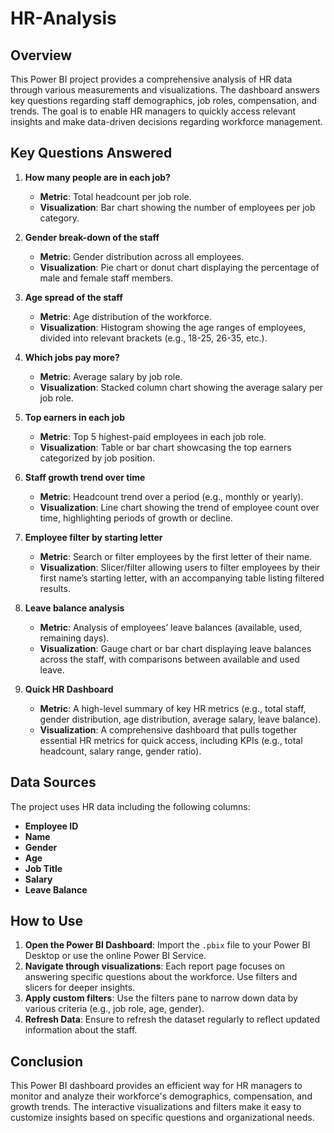 # HR-Analysis

## Overview
This Power BI project provides a comprehensive analysis of HR data through various measurements and visualizations. The dashboard answers key questions regarding staff demographics, job roles, compensation, and trends. The goal is to enable HR managers to quickly access relevant insights and make data-driven decisions regarding workforce management.

## Key Questions Answered
1. **How many people are in each job?**
   - **Metric**: Total headcount per job role.
   - **Visualization**: Bar chart showing the number of employees per job category.
   
2. **Gender break-down of the staff**
   - **Metric**: Gender distribution across all employees.
   - **Visualization**: Pie chart or donut chart displaying the percentage of male and female staff members.
   
3. **Age spread of the staff**
   - **Metric**: Age distribution of the workforce.
   - **Visualization**: Histogram showing the age ranges of employees, divided into relevant brackets (e.g., 18-25, 26-35, etc.).
   
4. **Which jobs pay more?**
   - **Metric**: Average salary by job role.
   - **Visualization**: Stacked column chart showing the average salary per job role.

5. **Top earners in each job**
   - **Metric**: Top 5 highest-paid employees in each job role.
   - **Visualization**: Table or bar chart showcasing the top earners categorized by job position.

6. **Staff growth trend over time**
   - **Metric**: Headcount trend over a period (e.g., monthly or yearly).
   - **Visualization**: Line chart showing the trend of employee count over time, highlighting periods of growth or decline.
   
7. **Employee filter by starting letter**
   - **Metric**: Search or filter employees by the first letter of their name.
   - **Visualization**: Slicer/filter allowing users to filter employees by their first name’s starting letter, with an accompanying table listing filtered results.
   
8. **Leave balance analysis**
   - **Metric**: Analysis of employees’ leave balances (available, used, remaining days).
   - **Visualization**: Gauge chart or bar chart displaying leave balances across the staff, with comparisons between available and used leave.
   
9. **Quick HR Dashboard**
   - **Metric**: A high-level summary of key HR metrics (e.g., total staff, gender distribution, age distribution, average salary, leave balance).
   - **Visualization**: A comprehensive dashboard that pulls together essential HR metrics for quick access, including KPIs (e.g., total headcount, salary range, gender ratio).

## Data Sources
The project uses HR data including the following columns:
- **Employee ID**
- **Name**
- **Gender**
- **Age**
- **Job Title**
- **Salary**
- **Leave Balance**

## How to Use
1. **Open the Power BI Dashboard**: Import the `.pbix` file to your Power BI Desktop or use the online Power BI Service.
2. **Navigate through visualizations**: Each report page focuses on answering specific questions about the workforce. Use filters and slicers for deeper insights.
3. **Apply custom filters**: Use the filters pane to narrow down data by various criteria (e.g., job role, age, gender).
4. **Refresh Data**: Ensure to refresh the dataset regularly to reflect updated information about the staff.

## Conclusion
This Power BI dashboard provides an efficient way for HR managers to monitor and analyze their workforce's demographics, compensation, and growth trends. The interactive visualizations and filters make it easy to customize insights based on specific questions and organizational needs.


